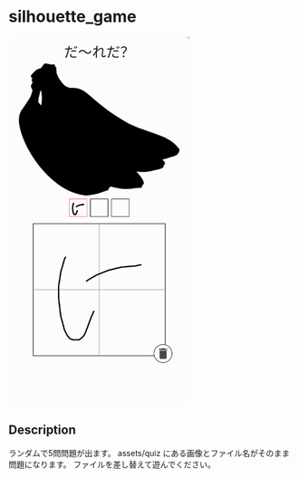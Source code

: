 # silhouette_game

<img alt="img.png" src="img.png" width="320"/>

## Description

ランダムで5問問題が出ます。
assets/quiz にある画像とファイル名がそのまま問題になります。
ファイルを差し替えて遊んでください。